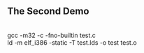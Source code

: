 <h2>The Second Demo</h2><br>
gcc -m32 -c -fno-builtin test.c<BR>
ld -m elf_i386 -static -T test.lds -o test test.o<BR>
